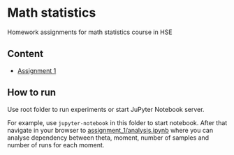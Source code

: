 # Math statistics 
Homework assignments for math statistics course in HSE

## Content

- [Assignment 1](./assignment_1)

## How to run

Use root folder to run experiments or start JuPyter Notebook server.

For example, use `jupyter-notebook` in this folder to start notebook. After that navigate in your browser to
[assignment_1/analysis.ipynb](./assignment_1/analysis.ipynb) where you can analyse dependency between theta,
moment, number of samples and number of runs for each moment.
